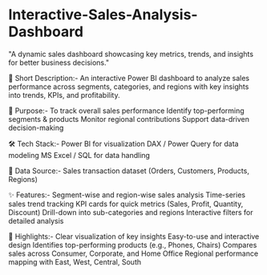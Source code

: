 # Interactive-Sales-Analysis-Dashboard
"A dynamic sales dashboard showcasing key metrics, trends, and insights for better business decisions."

📌 Short Description:-
An interactive Power BI dashboard to analyze sales performance across segments, categories, and regions with key insights into trends, KPIs, and profitability.

🎯 Purpose:-
To track overall sales performance
Identify top-performing segments & products
Monitor regional contributions
Support data-driven decision-making

🛠️ Tech Stack:-
Power BI for visualization
DAX / Power Query for data modeling
MS Excel / SQL for data handling

📂 Data Source:-
Sales transaction dataset (Orders, Customers, Products, Regions)

✨ Features:-
Segment-wise and region-wise sales analysis
Time-series sales trend tracking
KPI cards for quick metrics (Sales, Profit, Quantity, Discount)
Drill-down into sub-categories and regions
Interactive filters for detailed analysis

🌟 Highlights:-
Clear visualization of key insights
Easy-to-use and interactive design
Identifies top-performing products (e.g., Phones, Chairs)
Compares sales across Consumer, Corporate, and Home Office
Regional performance mapping with East, West, Central, South
